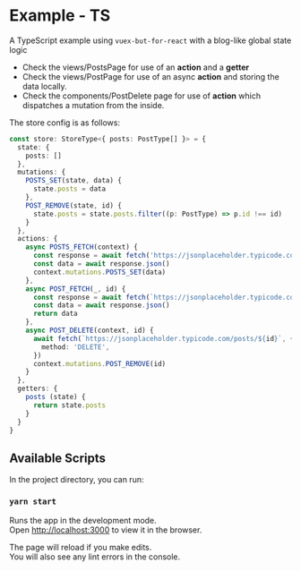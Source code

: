 # Example - TS

A TypeScript example using `vuex-but-for-react` with a blog-like global state logic

* Check the views/PostsPage for use of an **action** and a **getter**
* Check the views/PostPage for use of an async **action** and storing the data locally.
* Check the components/PostDelete page for use of **action** which dispatches a mutation from the inside.

The store config is as follows:
```typescript
const store: StoreType<{ posts: PostType[] }> = {
  state: {
    posts: []
  },
  mutations: {
    POSTS_SET(state, data) {
      state.posts = data
    },
    POST_REMOVE(state, id) {
      state.posts = state.posts.filter((p: PostType) => p.id !== id)
    }
  },
  actions: {
    async POSTS_FETCH(context) {
      const response = await fetch('https://jsonplaceholder.typicode.com/posts')
      const data = await response.json()
      context.mutations.POSTS_SET(data)
    },
    async POST_FETCH(_, id) {
      const response = await fetch(`https://jsonplaceholder.typicode.com/posts/${id}`)
      const data = await response.json()
      return data
    },
    async POST_DELETE(context, id) {
      await fetch(`https://jsonplaceholder.typicode.com/posts/${id}`, {
        method: 'DELETE',
      })
      context.mutations.POST_REMOVE(id)
    }
  },
  getters: {
    posts (state) {
      return state.posts
    }
  }
}
```

## Available Scripts

In the project directory, you can run:

### `yarn start`

Runs the app in the development mode.\
Open [http://localhost:3000](http://localhost:3000) to view it in the browser.

The page will reload if you make edits.\
You will also see any lint errors in the console.
